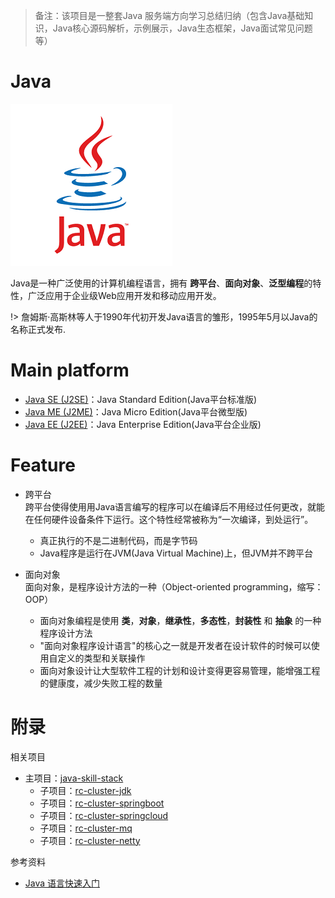 > 备注：该项目是一整套Java 服务端方向学习总结归纳（包含Java基础知识，Java核心源码解析，示例展示，Java生态框架，Java面试常见问题等）

# Java

![java](_media/Java_logo.png)

Java是一种广泛使用的计算机编程语言，拥有 **跨平台**、**面向对象**、**泛型编程**的特性，广泛应用于企业级Web应用开发和移动应用开发。

!> 詹姆斯·高斯林等人于1990年代初开发Java语言的雏形，1995年5月以Java的名称正式发布.

# Main platform

* [Java SE (J2SE)](http://www.oracle.com/technetwork/java/javase/overview/index.html)：Java Standard Edition(Java平台标准版)
* [Java ME (J2ME)](http://www.oracle.com/technetwork/java/embedded/javame/javame-sdk/overview/index.html)：Java Micro Edition(Java平台微型版)
* [Java EE (J2EE)](http://www.oracle.com/technetwork/java/javaee/overview/index.html)：Java Enterprise Edition(Java平台企业版)

# Feature
* 跨平台  
跨平台使得使用用Java语言编写的程序可以在编译后不用经过任何更改，就能在任何硬件设备条件下运行。这个特性经常被称为“一次编译，到处运行”。    
    * 真正执行的不是二进制代码，而是字节码
    * Java程序是运行在JVM(Java Virtual Machine)上，但JVM并不跨平台

* 面向对象  
面向对象，是程序设计方法的一种（Object-oriented programming，缩写：OOP）
    * 面向对象编程是使用 **类**，**对象**，**继承性**，**多态性**，**封装性** 和 **抽象** 的一种程序设计方法
    * "面向对象程序设计语言"的核心之一就是开发者在设计软件的时候可以使用自定义的类型和关联操作
    * 面向对象设计让大型软件工程的计划和设计变得更容易管理，能增强工程的健康度，减少失败工程的数量

# 附录
相关项目
* 主项目：[java-skill-stack](https://github.com/BladeCode/java-skill-stack)
    * 子项目：[rc-cluster-jdk](https://github.com/RootCluster/rc-cluster-jdk)
    * 子项目：[rc-cluster-springboot](https://github.com/RootCluster/rc-cluster-springboot)
    * 子项目：[rc-cluster-springcloud](https://github.com/RootCluster/rc-cluster-springcloud)
    * 子项目：[rc-cluster-mq](https://github.com/RootCluster/rc-cluster-mq)
    * 子项目：[rc-cluster-netty](https://github.com/RootCluster/rc-cluster-netty)

参考资料
* [Java 语言快速入门](http://wiki.jikexueyuan.com/project/java)